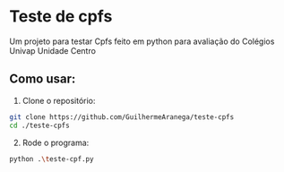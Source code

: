 # Teste de cpfs

Um projeto para testar Cpfs feito em python para avaliação do Colégios Univap Unidade Centro 

## Como usar:

1. Clone o repositório:
   
```bash
git clone https://github.com/GuilhermeAranega/teste-cpfs
cd ./teste-cpfs
```
2. Rode o programa:
```bash
python .\teste-cpf.py
```
